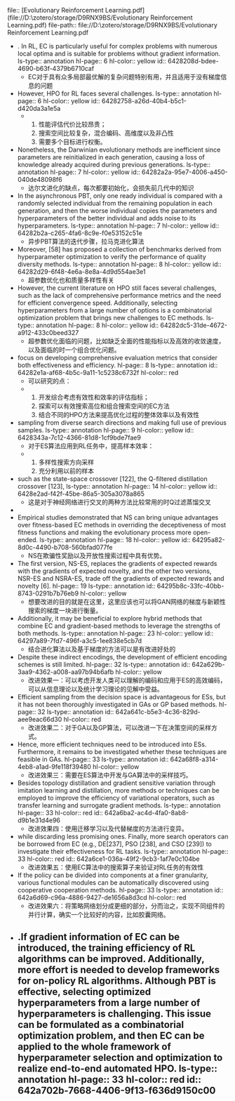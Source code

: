 file:: [Evolutionary Reinforcement Learning.pdf](file://D:\zotero/storage/D9RNX9BS/Evolutionary Reinforcement Learning.pdf)
file-path:: file://D:\zotero/storage/D9RNX9BS/Evolutionary Reinforcement Learning.pdf

- . In RL, EC is particularly useful for complex problems with numerous local optima and is suitable for problems without gradient information.
  ls-type:: annotation
  hl-page:: 6
  hl-color:: yellow
  id:: 6428208d-bdee-4690-b63f-4379b6710caf
	- EC对于具有众多局部最优解的复杂问题特别有用，并且适用于没有梯度信息的问题
- However, HPO for RL faces several challenges.
  ls-type:: annotation
  hl-page:: 6
  hl-color:: yellow
  id:: 64282758-a26d-40b4-b5c1-d420da3a1e5a
	- 1. 性能评估代价比较昂贵；
	  2. 搜索空间比较复杂，混合编码、高维度以及非凸性
	  3. 需要多个目标进行权衡。
- Nonetheless, the Darwinian evolutionary methods are inefficient since parameters are reinitialized in each generation, causing a loss of knowledge already acquired during previous generations.
  ls-type:: annotation
  hl-page:: 7
  hl-color:: yellow
  id:: 64282a2a-95e7-4006-a450-040de48098f6
	- 达尔文进化的缺点，每次都要初始化，会损失前几代中的知识
- In the asynchronous PBT, only one ready individual is compared with a randomly selected individual from the remaining population in each generation, and then the worse individual copies the parameters and hyperparameters of the better individual and adds noise to its hyperparameters.
  ls-type:: annotation
  hl-page:: 7
  hl-color:: yellow
  id:: 64282b2a-c265-4fa6-8c9e-f0e53152c51e
	- 异步PBT算法的迭代步骤，拉马克进化算法
- Moreover, [58] has proposed a collection of benchmarks derived from hyperparameter optimization to verify the performance of quality diversity methods.
  ls-type:: annotation
  hl-page:: 8
  hl-color:: yellow
  id:: 64282d29-6f48-4e6a-8e8a-4d9d554ae3e1
	- 超参数优化也和质量多样性有关
- However, the current literature on HPO still faces several challenges, such as the lack of comprehensive performance metrics and the need for efficient convergence speed. Additionally, selecting hyperparameters from a large number of options is a combinatorial optimization problem that brings new challenges to EC methods.
  ls-type:: annotation
  hl-page:: 8
  hl-color:: yellow
  id:: 64282dc5-31de-4672-a912-433c0beed327
	- 超参数优化面临的问题，比如缺乏全面的性能指标以及高效的收敛速度，以及面临的时一个组合优化问题。
- focus on developing comprehensive evaluation metrics that consider both effectiveness and efficiency.
  hl-page:: 8
  ls-type:: annotation
  id:: 64282e1a-af68-4b5c-9a11-1c5238c6732f
  hl-color:: red
	- 可以研究的点：
	- 1. 开发综合考虑有效性和效率的评估指标；
	  2. 探索可以有效搜索高位和组合搜索空间的EC方法
	  3. 结合不同的HPO方法来提高优化过程的整体效率以及有效性
- sampling from diverse search directions and making full use of previous samples.
  ls-type:: annotation
  hl-page:: 9
  hl-color:: yellow
  id:: 6428343a-7c12-4366-81d8-1cf9bde7fae9
	- 对于ES算法应用到RL任务中，提高样本效率：
	- 1. 多样性搜索方向采样
	  2. 充分利用以前的样本
- such as the state-space crossover [122], the Q-filtered distillation crossover [123],
  ls-type:: annotation
  hl-page:: 14
  hl-color:: yellow
  id:: 6428e2ad-f42f-45be-86a5-305a3078a865
	- 这是对于神经网络进行交叉的两种方法比较常用的时Q过滤蒸馏交叉
-
- Empirical studies demonstrated that NS can bring unique advantages over fitness-based EC methods in overriding the deceptiveness of most fitness functions and making the evolutionary process more open-ended.
  ls-type:: annotation
  hl-page:: 18
  hl-color:: yellow
  id:: 64295a82-8d0c-4490-b708-560bfad077fe
	- NS在欺骗性奖励以及开放性搜索过程中具有优势。
- The first version, NS-ES, replaces the gradients of expected rewards with the gradients of expected novelty, and the other two versions, NSR-ES and NSRA-ES, trade off the gradients of expected rewards and novelty [6].
  hl-page:: 19
  ls-type:: annotation
  id:: 64295b8c-33fc-40bb-8743-0291b7b76eb9
  hl-color:: yellow
	- 想要改进的目的就是在这里，这里应该也可以将GAN网络的梯度与新颖性搜索的梯度一块进行衡量。
- Additionally, it may be beneficial to explore hybrid methods that combine EC and gradient-based methods to leverage the strengths of both methods.
  ls-type:: annotation
  hl-page:: 23
  hl-color:: yellow
  id:: 64297a89-7fd7-496f-a3c5-1ee838e5cb7d
	- 结合进化算法以及基于梯度的方法可以是有改进好处的
- Despite these indirect encodings, the development of efficient encoding schemes is still limited. 
  hl-page:: 32
  ls-type:: annotation
  id:: 642a629b-3aa9-4362-a008-aa97b94b6afb
  hl-color:: yellow
	- 改进效果一：可以考虑开发人类可以理解的编码和应用于ES的高效编码，可以从信息理论以及统计学习理论的见解中受益。
- Efficient sampling from the decision space is advantageous for ESs, but it has not been thoroughly investigated in GAs or GP based methods.
  hl-page:: 32
  ls-type:: annotation
  id:: 642a641c-b5e3-4c36-829d-aee9eac66d30
  hl-color:: red
	- 改进效果二：对于GA以及GP算法，可以改进一下在决策空间的采样方式。
- Hence, more efficient techniques need to be introduced into ESs. Furthermore, it remains to be investigated whether these techniques are feasible in GAs.
  hl-page:: 33
  ls-type:: annotation
  id:: 642a68f8-a314-4eb8-a1ad-9fe118f39480
  hl-color:: yellow
	- 改进效果三：需要在ES算法中开发与GA算法中的采样技巧。
- Besides topology distillation and gradient sensitive variation through imitation learning and distillation, more methods or techniques can be employed to improve the efficiency of variational operators, such as transfer learning and surrogate gradient methods.
  ls-type:: annotation
  hl-page:: 33
  hl-color:: red
  id:: 642a6ba2-ac4d-4fa0-8ab8-d9b1e31d4e96
	- 改进效果四：使用迁移学习以及代替梯度的方法进行变异。
- while discarding less promising ones. Finally, more search operators can be borrowed from EC (e.g., DE[237], PSO [238], and CSO [239]) to investigate their effectiveness for RL tasks.
  ls-type:: annotation
  hl-page:: 33
  hl-color:: red
  id:: 642a6ce1-036a-49f2-9cb3-1af7e0c104be
	- 改进效果五：使用EC算法中的搜索算子来验证对RL任务的有效性
- If the policy can be divided into components at a finer granularity, various functional modules can be automatically discovered using cooperative cooperation methods.
  hl-page:: 33
  ls-type:: annotation
  id:: 642a6d69-c96a-4886-9427-de1656a8d3cd
  hl-color:: red
	- 改进效果六：将策略网络划分成更细的部分，分而治之，实现不同组件的并行计算，确实一个比较好的内容，比如胶囊网络。
- .If gradient information of EC can be introduced, the training efficiency of RL algorithms can be improved. Additionally, more effort is needed to develop frameworks for on-policy RL algorithms. Although PBT is effective, selecting optimized hyperparameters from a large number of hyperparameters is challenging. This issue can be formulated as a combinatorial optimization problem, and then EC can be applied to the whole framework of hyperparameter selection and optimization to realize end-to-end automated HPO.
  ls-type:: annotation
  hl-page:: 33
  hl-color:: red
  id:: 642a702b-7668-4406-9f13-f636d9150c00
	-